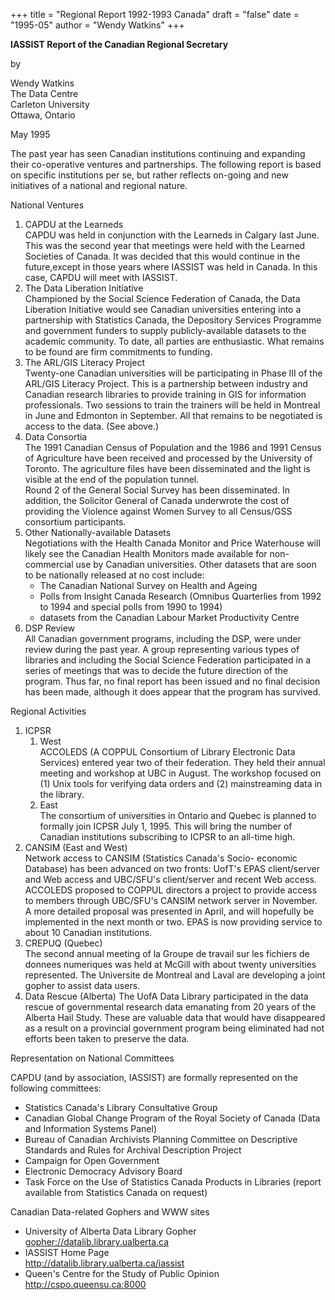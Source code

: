 +++
title = "Regional Report 1992-1993 Canada"
draft = "false"
date = "1995-05"
author = "Wendy Watkins"
+++

**IASSIST
Report of the Canadian Regional Secretary**

by

Wendy Watkins<br />The Data Centre<br /> Carleton University<br />Ottawa, Ontario

May 1995

The past year has seen Canadian institutions continuing and expanding their co-operative ventures and partnerships.  The following report is based on specific institutions per se, but rather reflects on-going and new initiatives of a national and regional nature.

National Ventures

1. CAPDU at the Learneds<br />CAPDU was held in conjunction with the Learneds in Calgary last June.  This was the second year that 
meetings were held with the Learned Societies of Canada. It was decided that this would continue in the 
future,except in those years where IASSIST was held in Canada. In this case, CAPDU will meet with IASSIST.
2. The Data Liberation Initiative<br /> Championed by the Social Science Federation of Canada,
          the Data Liberation Initiative would see Canadian
          universities entering into a partnership with Statistics
          Canada, the Depository Services Programme and government
          funders to supply publicly-available datasets to the
          academic community.  To date, all parties are
          enthusiastic.  What remains to be found are firm
          commitments to funding.
3. The ARL/GIS Literacy Project<br /> Twenty-one Canadian universities will be participating in
          Phase III of the ARL/GIS Literacy Project.  This is a
          partnership between industry and Canadian research
          libraries to provide training in GIS for information
          professionals.  Two sessions to train the trainers will
          be held in Montreal in June and Edmonton in September. 
          All that remains to be negotiated is access to the data. 
          (See above.)
4. Data Consortia<br />The 1991 Canadian Census of Population and the 1986 and
          1991 Census of Agriculture have been received and
          processed by the University of Toronto.   The agriculture
          files have been disseminated and the light is visible at
          the end of the population tunnel.<br />		  Round 2 of the General Social Survey has been
          disseminated.  In addition, the Solicitor General of
          Canada underwrote the cost of providing the Violence
          against Women Survey to all Census/GSS consortium
          participants.
5. Other Nationally-available Datasets<br /> Negotiations with the Health Canada Monitor and Price Waterhouse will likely see the Canadian Health Monitors made available for non-commercial use by Canadian universities.  Other datasets that are soon to be nationally released at no cost include:
	- The Canadian National Survey on Health and Ageing
	- Polls from Insight Canada Research (Omnibus Quarterlies from 1992 to 1994 and special polls from 1990 to 1994)
	- datasets from the Canadian Labour Market Productivity Centre
6. DSP Review<br />All Canadian government programs, including the DSP,
               were under review during the past year.  A group
               representing various types of libraries and
               including the Social Science Federation
               participated in a series of meetings that was to
               decide the future direction of the program. Thus
               far, no final report has been issued and no final
               decision has been made, although it does appear
               that the program has survived.

Regional Activities

1. ICPSR
	1. West<br />ACCOLEDS (A COPPUL Consortium of Library Electronic Data
          Services) entered year two of their federation.  They
          held their annual meeting and workshop at UBC in August.
          The workshop focused on (1) Unix tools for verifying data
          orders and (2) mainstreaming data in the library.
	2. East<br />The consortium of universities in Ontario and Quebec is
          planned to formally join ICPSR July 1, 1995.  This will
          bring the number of Canadian institutions subscribing to
          ICPSR to an all-time high.
2. CANSIM (East and West)<br /> Network access to CANSIM (Statistics Canada's Socio-
          economic Database) has been advanced on two fronts:
          UofT's EPAS client/server and Web access and UBC/SFU's
          client/server and recent Web access.  ACCOLEDS proposed
          to COPPUL directors a project to provide access to
          members through  UBC/SFU's CANSIM network server in
          November.  A more detailed proposal was presented in 
          April, and will hopefully be implemented in the next
          month or two.  EPAS is now providing service to about 10
          Canadian institutions.
3. CREPUQ (Quebec)<br />The second annual meeting of la Groupe de travail sur les
          fichiers de donnees numeriques was held at McGill with
          about twenty universities represented.  The Universite de
          Montreal and Laval are developing a joint gopher to
          assist data users.
4. Data Rescue (Alberta) The UofA Data Library participated in the data rescue of
          governmental research data emanating from 20 years of the
          Alberta Hail Study.  These are valuable data that would
          have disappeared as a result on a provincial government
          program being eliminated had not efforts been taken to
          preserve the data.
		  
Representation on National Committees

CAPDU (and by association, IASSIST) are formally represented on the following committees:

- Statistics Canada's Library Consultative Group
- Canadian Global Change Program of the Royal Society of Canada (Data and Information Systems Panel)
- Bureau of Canadian Archivists Planning Committee on Descriptive Standards and Rules for Archival Description Project
- Campaign for Open Government
- Electronic Democracy Advisory Board
- Task Force on the Use of Statistics Canada Products in Libraries (report available from Statistics Canada on request)

Canadian Data-related Gophers and WWW sites

- University of Alberta Data Library Gopher<br /><gopher://datalib.library.ualberta.ca>
- IASSIST Home Page<br /><http://datalib.library.ualberta.ca/iassist>
- Queen's Centre for the Study of Public Opinion<br /><http://cspo.queensu.ca:8000>
